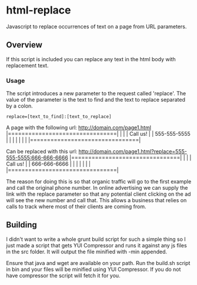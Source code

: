 html-replace
============

Javascript to replace occurrences of text on a page from URL parameters.

## Overview

If this script is included you can replace any text in the html body with replacement text.

### Usage

The script introduces a new parameter to the request called 'replace'. The value of the parameter is the text to find and the text to replace separated by a colon.

	replace=[text_to_find]:[text_to_replace]

A page with the following url:
	http://domain.com/page1.html
	|================================|
	|                                |
	|   Call us!                     |
	|      555-555-5555              |
	|                                |
	|                                |
	|                                |
	|================================|

Can be replaced with this url:
	http://domain.com/page1.html?replace=555-555-5555:666-666-6666
	|================================|
	|                                |
	|   Call us!                     |
	|      666-666-6666              |
	|                                |
	|                                |
	|                                |
	|================================|

The reason for doing this is so that organic traffic will go to the first example and call the original phone number. In online advertising we can supply the link with the replace parameter so that any potential client clicking on the ad will see the new number and call that. This allows a business that relies on calls to track where most of their clients are coming from.



## Building
I didn't want to write a whole grunt build script for such a simple thing so I just made a script that gets YUI Compressor and runs it against any js files in the src folder. It will output the file minified with -min appended.

Ensure that java and wget are available on your path.
Run the build.sh script in bin and your files will be minified using YUI Compressor. If you do not have compressor the script will fetch it for you.

